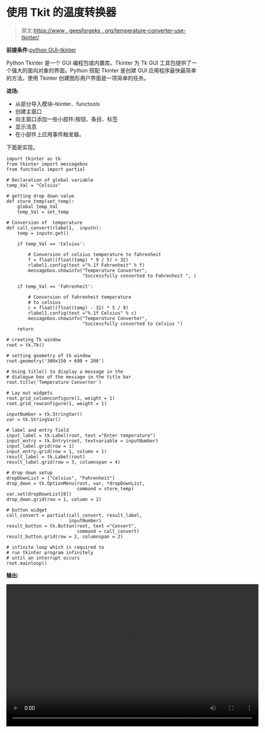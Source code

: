 # 使用 Tkit 的温度转换器

> 原文:[https://www . geesforgeks . org/temperature-converter-use-tkinter/](https://www.geeksforgeeks.org/temperature-converter-using-tkinter/)

**前提条件:**[python GUI–tkinter](https://www.geeksforgeeks.org/python-gui-tkinter/)

Python Tkinter 是一个 GUI 编程包或内置库。Tkinter 为 Tk GUI 工具包提供了一个强大的面向对象的界面。Python 搭配 Tkinter 是创建 GUI 应用程序最快最简单的方法。使用 Tkinter 创建图形用户界面是一项简单的任务。

**进场:**

*   从部分导入模块–tkinter、functools
*   创建主窗口
*   向主窗口添加一些小部件:按钮、条目、标签
*   显示消息
*   在小部件上应用事件触发器。

下面是实现。

```
import tkinter as tk
from tkinter import messagebox
from functools import partial

# Declaration of global variable
temp_Val = "Celsius"

# getting drop down value
def store_temp(set_temp):
    global temp_Val
    temp_Val = set_temp

# Conversion of  temperature
def call_convert(rlabel1,  inputn):
    temp = inputn.get()

    if temp_Val == 'Celsius':

        # Conversion of celsius temperature to fahrenheit
        f = float((float(temp) * 9 / 5) + 32)
        rlabel1.config(text ="%.1f Fahrenheit" % f)
        messagebox.showinfo("Temperature Converter",
                            "Successfully converted to Fahrenheit ", )

    if temp_Val == 'Fahrenheit':

        # Conversion of fahrenheit temperature 
        # to celsius
        c = float((float(temp) - 32) * 5 / 9)
        rlabel1.config(text ="%.1f Celsius" % c)
        messagebox.showinfo("Temperature Converter", 
                            "Successfully converted to Celsius ")
    return

# creating Tk window
root = tk.Tk()

# setting geometry of tk window
root.geometry('300x150 + 600 + 200')

# Using title() to display a message in the
# dialogue box of the message in the title bar
root.title('Temperature Converter')

# Lay out widgets
root.grid_columnconfigure(1, weight = 1)
root.grid_rowconfigure(1, weight = 1)

inputNumber = tk.StringVar()
var = tk.StringVar()

# label and entry field
input_label = tk.Label(root, text ="Enter temperature")
input_entry = tk.Entry(root, textvariable = inputNumber)
input_label.grid(row = 1)
input_entry.grid(row = 1, column = 1)
result_label = tk.Label(root)
result_label.grid(row = 3, columnspan = 4)

# drop down setup
dropDownList = ["Celsius", "Fahrenheit"]
drop_down = tk.OptionMenu(root, var, *dropDownList,
                          command = store_temp)
var.set(dropDownList[0])
drop_down.grid(row = 1, column = 2)

# button widget
call_convert = partial(call_convert, result_label,
                       inputNumber)
result_button = tk.Button(root, text ="Convert",
                          command = call_convert)
result_button.grid(row = 2, columnspan = 2)

# infinite loop which is required to
# run tkinter program infinitely
# until an interrupt occurs
root.mainloop()
```

**输出:**

<video class="wp-video-shortcode" id="video-432228-1" width="665" height="374" preload="metadata" controls=""><source type="video/mp4" src="https://media.geeksforgeeks.org/wp-content/uploads/20200615155214/temperature-converter.mp4?_=1">[https://media.geeksforgeeks.org/wp-content/uploads/20200615155214/temperature-converter.mp4](https://media.geeksforgeeks.org/wp-content/uploads/20200615155214/temperature-converter.mp4)</video>
